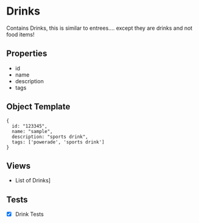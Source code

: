 # Drinks
Contains Drinks, this is similar to entrees.... except they are drinks and not food items!

## Properties
- id
- name
- description
- tags

## Object Template
```
{
  id: "123345",
  name: "sample",
  description: "sports drink",
  tags: ['powerade', 'sports drink']
}
```

## Views
- List of Drinks]

## Tests
- [x] Drink Tests